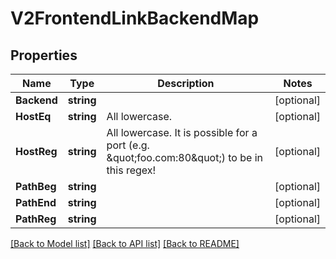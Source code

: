 # V2FrontendLinkBackendMap

## Properties
Name | Type | Description | Notes
------------ | ------------- | ------------- | -------------
**Backend** | **string** |  | [optional] 
**HostEq** | **string** | All lowercase. | [optional] 
**HostReg** | **string** | All lowercase. It is possible for a port (e.g. \&quot;foo.com:80\&quot;) to be in this regex! | [optional] 
**PathBeg** | **string** |  | [optional] 
**PathEnd** | **string** |  | [optional] 
**PathReg** | **string** |  | [optional] 

[[Back to Model list]](../README.md#documentation-for-models) [[Back to API list]](../README.md#documentation-for-api-endpoints) [[Back to README]](../README.md)


